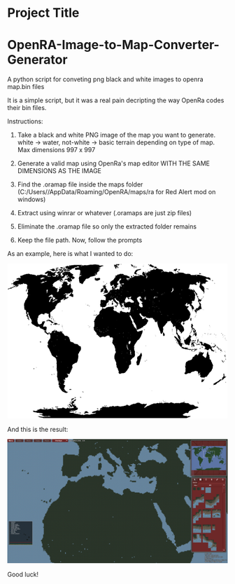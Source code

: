 # Project Title

# OpenRA-Image-to-Map-Converter-Generator
A python script for conveting png black and white images to openra map.bin files


It is a simple script, but it was a real pain decripting the way OpenRa codes their bin files.

Instructions:

1. Take a black and white PNG image of the map you want to generate. white -> water, not-white -> basic terrain depending on type of map. Max dimensions 997 x 997 

2. Generate a valid map using OpenRa's map editor WITH THE SAME DIMENSIONS AS THE IMAGE 

3. Find the .oramap file inside the maps folder (C:/Users/<username>/AppData/Roaming/OpenRA/maps/ra for Red Alert mod on windows) 

4. Extract using winrar or whatever (.oramaps are just zip files) 

5. Eliminate the .oramap file so only the extracted folder remains 

6. Keep the file path. Now, follow the prompts


As an example, here is what I wanted to do:





![Alt text](/input.png?raw=true "Optional Title")

And this is the result:

![App Screenshot](/result.png?raw=true "Optional Title")

Good luck!
